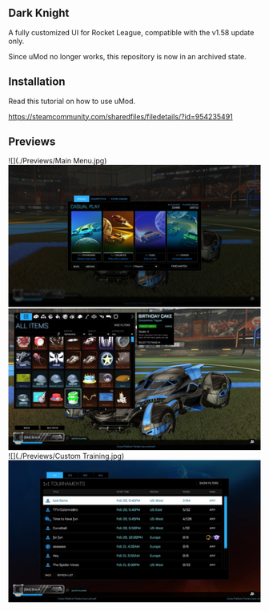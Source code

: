 ## Dark Knight

A fully customized UI for Rocket League, compatible with the v1.58 update only.

Since uMod no longer works, this repository is now in an archived state.

## Installation

Read this tutorial on how to use uMod.

https://steamcommunity.com/sharedfiles/filedetails/?id=954235491


## Previews

![](./Previews/Main Menu.jpg)
![](./Previews/Casual.jpg)
![](./Previews/Inventory.jpg)
![](./Previews/Custom Training.jpg)
![](./Previews/Tournaments.jpg)